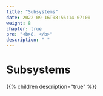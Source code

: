 ```yaml
---
title: "Subsystems"
date: 2022-09-16T08:56:14-07:00
weight: 8
chapter: true
pre: "<b>8. </b>"
description: " "
---
```


# Subsystems

{{% children description="true" %}}